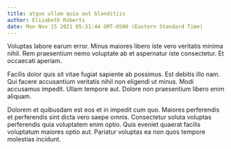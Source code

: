 ```yaml
---
title: atque ullam quia aut blanditiis
author: Elizabeth Roberts
date: Mon Nov 15 2021 05:31:44 GMT-0500 (Eastern Standard Time)
---
```

Voluptas labore earum error. Minus maiores libero iste vero veritatis minima nihil. Rem praesentium nemo voluptate ab et aspernatur iste consectetur. Et occaecati aperiam.

 Facilis dolor quis sit vitae fugiat sapiente ab possimus. Est debitis illo nam. Qui facere accusantium veritatis nihil non eligendi ut minus. Modi accusamus impedit. Ullam tempore aut. Dolore non praesentium libero enim aliquam.

 Dolorem et quibusdam est eos et in impedit cum quo. Maiores perferendis et perferendis sint dicta vero saepe omnis. Consectetur soluta voluptas perferendis quia voluptatem enim optio. Quis eveniet quaerat facilis voluptatum maiores optio aut. Pariatur voluptas ea non quos tempore molestias incidunt.